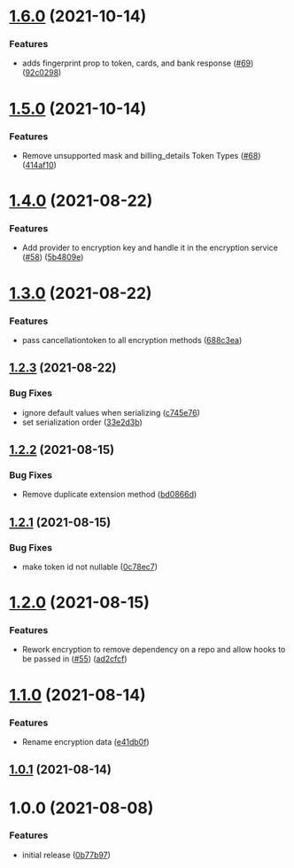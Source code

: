 # [1.6.0](https://github.com/Basis-Theory/basistheory-dotnet/compare/v1.5.0...v1.6.0) (2021-10-14)


### Features

* adds fingerprint prop to token, cards, and bank response ([#69](https://github.com/Basis-Theory/basistheory-dotnet/issues/69)) ([92c0298](https://github.com/Basis-Theory/basistheory-dotnet/commit/92c0298a69f891912e9fad7ced877e79c3ed68fe))

# [1.5.0](https://github.com/Basis-Theory/basistheory-dotnet/compare/v1.4.0...v1.5.0) (2021-10-14)


### Features

* Remove unsupported mask and billing_details Token Types ([#68](https://github.com/Basis-Theory/basistheory-dotnet/issues/68)) ([414af10](https://github.com/Basis-Theory/basistheory-dotnet/commit/414af1076333071eeaa48d8087509fbacf4627b7))

# [1.4.0](https://github.com/Basis-Theory/basistheory-dotnet/compare/v1.3.0...v1.4.0) (2021-08-22)


### Features

* Add provider to encryption key and handle it in the encryption service ([#58](https://github.com/Basis-Theory/basistheory-dotnet/issues/58)) ([5b4809e](https://github.com/Basis-Theory/basistheory-dotnet/commit/5b4809e189b587af793cad4d1d88e8e0dd595056))

# [1.3.0](https://github.com/Basis-Theory/basistheory-dotnet/compare/v1.2.3...v1.3.0) (2021-08-22)


### Features

* pass cancellationtoken to all encryption methods ([688c3ea](https://github.com/Basis-Theory/basistheory-dotnet/commit/688c3ea93668b5169322901be20fd48c41d6850c))

## [1.2.3](https://github.com/Basis-Theory/basistheory-dotnet/compare/v1.2.2...v1.2.3) (2021-08-22)


### Bug Fixes

* ignore default values when serializing ([c745e76](https://github.com/Basis-Theory/basistheory-dotnet/commit/c745e76c60282e09a2bd1a73d6f06d5b988dd1af))
* set serialization order ([33e2d3b](https://github.com/Basis-Theory/basistheory-dotnet/commit/33e2d3ba159e146c909244715a78b97f95c0f379))

## [1.2.2](https://github.com/Basis-Theory/basistheory-dotnet/compare/v1.2.1...v1.2.2) (2021-08-15)


### Bug Fixes

* Remove duplicate extension method ([bd0866d](https://github.com/Basis-Theory/basistheory-dotnet/commit/bd0866d71b907859f63e9015bf93cb06f5293ff7))

## [1.2.1](https://github.com/Basis-Theory/basistheory-dotnet/compare/v1.2.0...v1.2.1) (2021-08-15)


### Bug Fixes

* make token id not nullable ([0c78ec7](https://github.com/Basis-Theory/basistheory-dotnet/commit/0c78ec7126da4ba974aa0edc20e3b462e6c3d00c))

# [1.2.0](https://github.com/Basis-Theory/basistheory-dotnet/compare/v1.1.0...v1.2.0) (2021-08-15)


### Features

* Rework encryption to remove dependency on a repo and allow hooks to be passed in ([#55](https://github.com/Basis-Theory/basistheory-dotnet/issues/55)) ([ad2cfcf](https://github.com/Basis-Theory/basistheory-dotnet/commit/ad2cfcfe9209dff16e0ea1933b7690f4a5019add))

# [1.1.0](https://github.com/Basis-Theory/basistheory-dotnet/compare/v1.0.1...v1.1.0) (2021-08-14)


### Features

* Rename encryption data ([e41db0f](https://github.com/Basis-Theory/basistheory-dotnet/commit/e41db0fa9a91f42c9d447613fc849016be73ea48))

## [1.0.1](https://github.com/Basis-Theory/basistheory-dotnet/compare/v1.0.0...v1.0.1) (2021-08-14)

# 1.0.0 (2021-08-08)


### Features

* initial release ([0b77b97](https://github.com/Basis-Theory/basistheory-dotnet/commit/0b77b970ef30b02946ac3f53cfd0692fbdbd1fa1))

